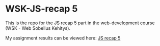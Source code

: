 # WSK-JS-recap 5

This is the repo for the JS recap 5 part in the web-development course (WSK - Web Sobellus Kehitys).

My assignment results can be viewed here: [JS recap 5](https://users.metropolia.fi/~neal/WSK/js-recap5/)
